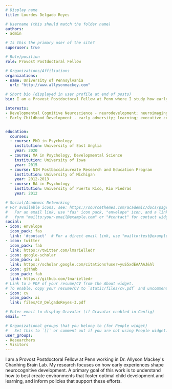 ```yaml
---
# Display name
title: Lourdes Delgado Reyes

# Username (this should match the folder name)
authors:
- admin

# Is this the primary user of the site?
superuser: true

# Role/position
role: Provost Postdoctoral Fellow

# Organizations/Affiliations
organizations:
- name: University of Pennsylvania
  url: "http://www.allysonmackey.com"

# Short bio (displayed in user profile at end of posts)
bio: I am a Provost Postdoctoral Fellow at Penn where I study how early experiences shape neurocognitive development. 

interests:
- Developmental Cognitive Neuroscience - neurodevelopment; neuroimaging (MRI, DWI)
- Early Childhood Development - early adversity; learning; executive control


education:
  courses:
  - course: PhD in Psychology
    institution: University of East Anglia
    year: 2020
  - course: MA in Psychology, Developmental Science
    institution: University of Iowa
    year: 2015
  - course: NIH Postbaccalaureate Research and Education Program
    institution: University of Michigan
    year: 2012-2013
  - course: BA in Psychology
    institution: University of Puerto Rico, Rio Piedras
    year: 2012

# Social/Academic Networking
# For available icons, see: https://sourcethemes.com/academic/docs/page-builder/#icons
#   For an email link, use "fas" icon pack, "envelope" icon, and a link in the
#   form "mailto:your-email@example.com" or "#contact" for contact widget.
social:
- icon: envelope
  icon_pack: fas
  link: '#contact'  # For a direct email link, use "mailto:test@example.org".
- icon: twitter
  icon_pack: fab
  link: https://twitter.com/lmarielledr
- icon: google-scholar
  icon_pack: ai
  link: https://scholar.google.com/citations?user=yuS5xdEAAAAJ&hl
- icon: github
  icon_pack: fab
  link: https://github.com/lmarielledr
# Link to a PDF of your resume/CV from the About widget.
# To enable, copy your resume/CV to `static/files/cv.pdf` and uncomment the lines below.
- icon: cv
  icon_pack: ai
  link: files/CV_DelgadoReyes-3.pdf

# Enter email to display Gravatar (if Gravatar enabled in Config)
email: ""

# Organizational groups that you belong to (for People widget)
#   Set this to `[]` or comment out if you are not using People widget.
user_groups:
- Researchers
- Visitors
---
```


I am a Provost Postdoctoral Fellow at Penn working in Dr. Allyson Mackey's Chanhing Brain Lab. My research focuses on how early experiences shape neurocognitive development. A primary goal of this work is to understand how to best create environments that foster optimal child development and learning, and inform policies that support these efforts.
